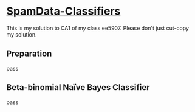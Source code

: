 # [SpamData-Classifiers](https://github.com/haofengsiji/spamData-classifiers)

This is my solution to CA1 of my class ee5907. Please don't just cut-copy my solution.

## Preparation

pass

## Beta-binomial Naïve Bayes Classifier

pass

